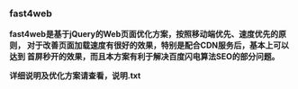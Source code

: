 ### fast4web

 **fast4web是基于jQuery的Web页面优化方案，按照移动端优先、速度优先的原则，
对于改善页面加载速度有很好的效果，特别是配合CDN服务后，基本上可以达到
首屏秒开的效果，而且本方案有利于解决百度闪电算法SEO的部分问题。** 

 **详细说明及优化方案请查看，说明.txt** 